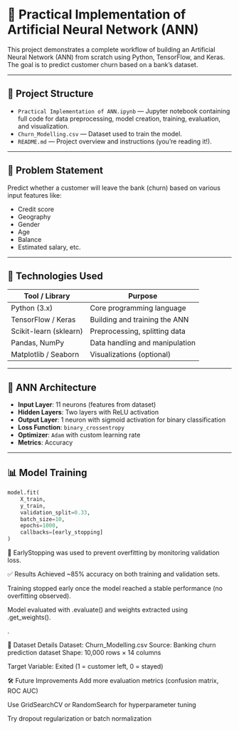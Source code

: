 # 🤖 Practical Implementation of Artificial Neural Network (ANN)

This project demonstrates a complete workflow of building an Artificial Neural Network (ANN) from scratch using Python, TensorFlow, and Keras. The goal is to predict customer churn based on a bank’s dataset.

---

## 📁 Project Structure

- `Practical Implementation of ANN.ipynb` — Jupyter notebook containing full code for data preprocessing, model creation, training, evaluation, and visualization.
- `Churn_Modelling.csv` — Dataset used to train the model.
- `README.md` — Project overview and instructions (you’re reading it!).

---

## 📌 Problem Statement

Predict whether a customer will leave the bank (churn) based on various input features like:
- Credit score
- Geography
- Gender
- Age
- Balance
- Estimated salary, etc.

---

## 🚀 Technologies Used

| Tool / Library        | Purpose                           |
|-----------------------|-----------------------------------|
| Python (3.x)          | Core programming language         |
| TensorFlow / Keras    | Building and training the ANN     |
| Scikit-learn (sklearn)| Preprocessing, splitting data     |
| Pandas, NumPy         | Data handling and manipulation    |
| Matplotlib / Seaborn  | Visualizations (optional)         |

---

## 🧠 ANN Architecture

- **Input Layer**: 11 neurons (features from dataset)
- **Hidden Layers**: Two layers with ReLU activation
- **Output Layer**: 1 neuron with sigmoid activation for binary classification
- **Loss Function**: `binary_crossentropy`
- **Optimizer**: `Adam` with custom learning rate
- **Metrics**: Accuracy

---

## 📊 Model Training

```python
model.fit(
    X_train,
    y_train,
    validation_split=0.33,
    batch_size=10,
    epochs=1000,
    callbacks=[early_stopping]
)
```
🛑 EarlyStopping was used to prevent overfitting by monitoring validation loss.

✅ Results
Achieved ~85% accuracy on both training and validation sets.

Training stopped early once the model reached a stable performance (no overfitting observed).

Model evaluated with .evaluate() and weights extracted using .get_weights().

.

📁 Dataset Details
Dataset: Churn_Modelling.csv
Source: Banking churn prediction dataset
Shape: 10,000 rows × 14 columns

Target Variable: Exited (1 = customer left, 0 = stayed)

🛠️ Future Improvements
Add more evaluation metrics (confusion matrix, ROC AUC)

Use GridSearchCV or RandomSearch for hyperparameter tuning

Try dropout regularization or batch normalization

